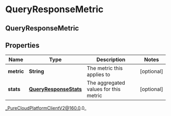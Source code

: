 # QueryResponseMetric

## QueryResponseMetric

## Properties

|Name | Type | Description | Notes|
|------------ | ------------- | ------------- | -------------|
| **metric** | **String** | The metric this applies to | [optional] |
| **stats** | [**QueryResponseStats**](QueryResponseStats) | The aggregated values for this metric | [optional] |



_PureCloudPlatformClientV2@160.0.0_

